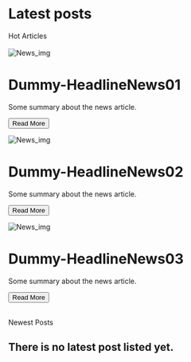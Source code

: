 <link rel="stylesheet" href="/docs/stylesheet/extra.css">
<script src="/docs/javascript/extra.js"></script>
<script src="https://kit.fontawesome.com/76d9b5d027.js" crossorigin="anonymous"></script>

# Latest posts

<div>
	<i class='fas fa-fire-alt' style='font-size:18px'></i>
	<span> Hot Articles</span><br><br>
</div>

<div class="container">
  <div class="card">
    <img src="/assets/dummy1.jpg" alt="News_img">
    <h1>Dummy-HeadlineNews01</h1>
    <p class="text">Some summary about the news article.</p>
    <p><button>Read More</button></p>
  </div>

  <div class="card">
    <img src="/assets/dummy2.jpg" alt="News_img">
    <h1>Dummy-HeadlineNews02</h1>
    <p class="text">Some summary about the news article.</p>
    <p><button>Read More</button></p>
  </div>

  <div class="card">
    <img src="/assets/dummy3.jpg" alt="News_img">
    <h1>Dummy-HeadlineNews03</h1>
    <p class="text">Some summary about the news article.</p>
    <p><button>Read More</button></p>
  </div>
</div>

<br>
<div>
	<i class="fa-solid fa-book-bookmark"></i>
	<span>Newest Posts</span>
</div>
	
## There is no latest post listed yet.


